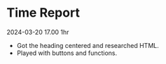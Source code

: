 # Time Report

2024-03-20 17.00   1hr
   - Got the heading centered and researched HTML.
   - Played with buttons and functions.
     
